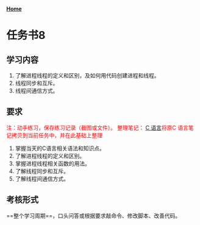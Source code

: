**[Home](../Menu.md)**

# 任务书8
## 学习内容
1. 了解进程线程的定义和区别，及如何用代码创建进程和线程。
2. 线程同步和互斥。
3. 线程间通信方式。

## 要求
<font color="red">注：动手练习，保存练习记录（截图或文件）。
整理笔记：
[C 语言](Note/C.md)将原C 语言笔记拷贝到当前任务中，并在此基础上整理</font>
1. 掌握当天的C语言相关语法和知识点。
2. 了解进程线程的定义和区别。
3. 掌握进程线程相关函数的用法。
4. 了解线程同步和互斥。
5. 了解线程间通信方式。

## 考核形式
==整个学习周期==，口头问答或根据要求敲命令、修改脚本、改善代码。
